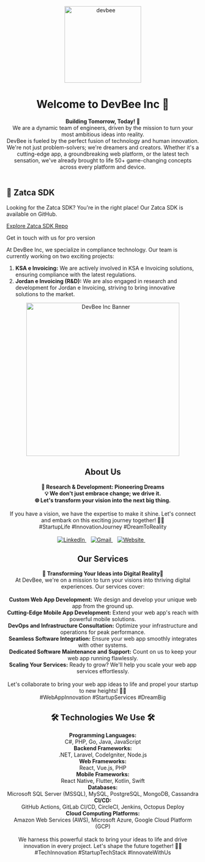 <p align="center">
  <img src="https://dev-bee.com/Dev-Bee/assets/Devbee.png" alt="devbee" width="200">
</p>

<h1 align="center">Welcome to DevBee Inc 🚀</h1>

<div align="center">
  <strong>Building Tomorrow, Today! 🌟</strong>
</div>

<div align="center">
  We are a dynamic team of engineers, driven by the mission to turn your most ambitious ideas into reality.
</div>

<div align="center">
  DevBee is fueled by the perfect fusion of technology and human innovation. We're not just problem-solvers; we're dreamers and creators. Whether it's a cutting-edge app, a groundbreaking web platform, or the latest tech sensation, we've already brought to life 50+ game-changing concepts across every platform and device.
</div>

<br />

<section id="sale-and-expertise">
  <h2>🚀 Zatca SDK</h2>
  <p>
    Looking for the Zatca SDK? You're in the right place! Our Zatca SDK is available on GitHub.
  </p>
  <p>
    <a href="https://github.com/devbee-engineering/ZatcaHelper" target="_blank">Explore Zatca SDK Repo</a>
  </p>
<p> Get in touch with us for pro version</p>
  <p>
    At DevBee Inc, we specialize in compliance technology. Our team is currently working on two exciting projects:
  </p>
  <ol>
    <li>
      <strong>KSA e Invoicing:</strong> We are actively involved in KSA e Invoicing solutions, ensuring compliance with the latest regulations.
    </li>
    <li>
      <strong>Jordan e Invoicing (R&D):</strong> We are also engaged in research and development for Jordan e Invoicing, striving to bring innovative solutions to the market.
    </li>
  </ol>
</section>


<p align="center">
  <img src="https://dev-bee.com/Dev-Bee/assets/gif/programer.gif" alt="DevBee Inc Banner" width="400">
</p>

<h2 align="center">About Us</h2>

<div align="center">
  <strong>🔬 Research & Development: Pioneering Dreams</strong>
</div>

<div align="center">
  <strong>💡 We don't just embrace change; we drive it.</strong>
</div>

<div align="center">
  <strong>🌐 Let's transform your vision into the next big thing.</strong>
</div>

<br />

<div align="center">
  If you have a vision, we have the expertise to make it shine. Let's connect and embark on this exciting journey together! 🚀✨ </br> #StartupLife #InnovationJourney #DreamToReality
</div>
</br>
<div align="center">
  <a href="https://in.linkedin.com/company/devbeeinc">
    <img src="https://img.shields.io/badge/linkedin-%230077B5.svg?&style=for-the-badge&logo=linkedin&logoColor=white" alt="LinkedIn" />
  </a>&nbsp;&nbsp;
  <a href="mailto:info@dev-bee.com">
    <img src="https://img.shields.io/badge/Gmail-D14836?style=for-the-badge&logo=gmail&logoColor=white" alt="Gmail" />        
  </a>&nbsp;&nbsp;
  <a href="mailto:info@dev-bee.com">
    <img src="https://img.shields.io/badge/website-000000?style=for-the-badge&logo=DevBee&logoColor=white" alt="Website" />        
  </a>&nbsp;&nbsp;
</div>

<h2 align="center">Our Services</h2>

<div align="center">
  <strong>💼 Transforming Your Ideas into Digital Reality🚀</strong>
</div>

<div align="center">
  At DevBee, we're on a mission to turn your visions into thriving digital experiences. Our services cover:
</div>

<br />

<div align="center">
    <b>Custom Web App Development:</b> We design and develop your unique web app from the ground up.</br>
    <b>Cutting-Edge Mobile App Development:</b> Extend your web app's reach with powerful mobile solutions.</br>
    <b>DevOps and Infrastructure Consultation:</b> Optimize your infrastructure and operations for peak performance.</br>
    <b>Seamless Software Integration:</b> Ensure your web app smoothly integrates with other systems.</br>
    <b>Dedicated Software Maintenance and Support:</b> Count on us to keep your web app running flawlessly.</br>
    <b>Scaling Your Services:</b> Ready to grow? We'll help you scale your web app services effortlessly.</br>
</div>

<br />

<div align="center">
  Let's collaborate to bring your web app ideas to life and propel your startup to new heights! 🚀🌐 </br>
  #WebAppInnovation #StartupServices #DreamBig
</div>

<h2 align="center"> 🛠️ Technologies We Use 🛠️ </h2>


<div align="center">
  <strong>Programming Languages:</strong>
</div>

<div align="center">
  C#, PHP, Go, Java, JavaScript
</div>

<div align="center">
  <strong>Backend Frameworks:</strong>
</div>

<div align="center">
  .NET, Laravel, CodeIgniter, Node.js
</div>

<div align="center">
  <strong>Web Frameworks:</strong>
</div>

<div align="center">
  React, Vue.js, PHP
</div>

<div align="center">
  <strong>Mobile Frameworks:</strong>
</div>

<div align="center">
  React Native, Flutter, Kotlin, Swift
</div>

<div align="center">
  <strong>Databases:</strong>
</div>

<div align="center">
  Microsoft SQL Server (MSSQL), MySQL, PostgreSQL, MongoDB, Cassandra
</div>

<div align="center">
  <strong>CI/CD:</strong>
</div>

<div align="center">
  GitHub Actions, GitLab CI/CD, CircleCI, Jenkins, Octopus Deploy
</div>

<div align="center">
  <strong>Cloud Computing Platforms:</strong>
</div>

<div align="center">
  Amazon Web Services (AWS), Microsoft Azure, Google Cloud Platform (GCP)
</div>

<br />

<div align="center">
  We harness this powerful stack to bring your ideas to life and drive innovation in every project. Let's shape the future together! 🚀🌐 #TechInnovation #StartupTechStack #InnovateWithUs
</div>
